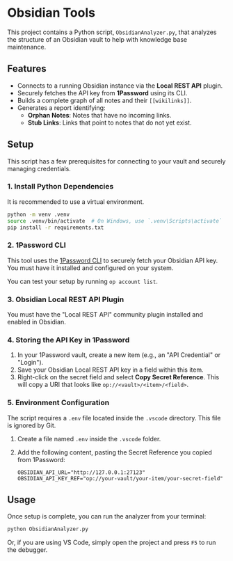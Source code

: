 # Obsidian Tools

This project contains a Python script, `ObsidianAnalyzer.py`, that analyzes the structure of an Obsidian vault to help with knowledge base maintenance.

## Features

- Connects to a running Obsidian instance via the **Local REST API** plugin.
- Securely fetches the API key from **1Password** using its CLI.
- Builds a complete graph of all notes and their `[[wikilinks]]`.
- Generates a report identifying:
  - **Orphan Notes**: Notes that have no incoming links.
  - **Stub Links**: Links that point to notes that do not yet exist.

## Setup

This script has a few prerequisites for connecting to your vault and securely managing credentials.

### 1. Install Python Dependencies

It is recommended to use a virtual environment.

```bash
python -m venv .venv
source .venv/bin/activate  # On Windows, use `.venv\Scripts\activate`
pip install -r requirements.txt
```

### 2. 1Password CLI

This tool uses the [1Password CLI](https://developer.1password.com/docs/cli/get-started/) to securely fetch your Obsidian API key. You must have it installed and configured on your system.

You can test your setup by running `op account list`.

### 3. Obsidian Local REST API Plugin

You must have the "Local REST API" community plugin installed and enabled in Obsidian.

### 4. Storing the API Key in 1Password

1.  In your 1Password vault, create a new item (e.g., an "API Credential" or "Login").
2.  Save your Obsidian Local REST API key in a field within this item.
3.  Right-click on the secret field and select **Copy Secret Reference**. This will copy a URI that looks like `op://<vault>/<item>/<field>`.

### 5. Environment Configuration

The script requires a `.env` file located inside the `.vscode` directory. This file is ignored by Git.

1.  Create a file named `.env` inside the `.vscode` folder.
2.  Add the following content, pasting the Secret Reference you copied from 1Password:

    ```
    OBSIDIAN_API_URL="http://127.0.0.1:27123"
    OBSIDIAN_API_KEY_REF="op://your-vault/your-item/your-secret-field"
    ```

## Usage

Once setup is complete, you can run the analyzer from your terminal:

```bash
python ObsidianAnalyzer.py
```

Or, if you are using VS Code, simply open the project and press `F5` to run the debugger.
